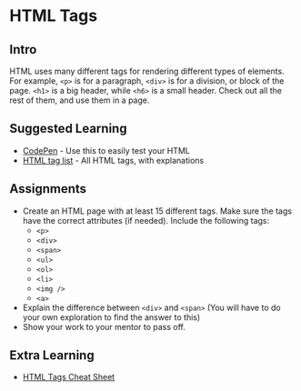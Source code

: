 # HTML Tags

## Intro

HTML uses many different tags for rendering different types of elements. For example, `<p>` is for a paragraph, `<div>` is for a division, or block of the page. `<h1>` is a big header, while `<h6>` is a small header. Check out all the rest of them, and use them in a page.

## Suggested Learning

- [CodePen](http://codepen.io/) - Use this to easily test your HTML
- [HTML tag list](https://www.w3schools.com/tags/) - All HTML tags, with explanations


## Assignments

- Create an HTML page with at least 15 different tags. Make sure the tags have the correct attributes (if needed). Include the following tags:
    + `<p>`
    + `<div>`
    + `<span>`
    + `<ul>`
    + `<ol>`
    + `<li>`
    + `<img />`
    + `<a>`
- Explain the difference between `<div>` and `<span>` (You will have to do your own exploration to find the answer to this)
- Show your work to your mentor to pass off.

## Extra Learning

- [HTML Tags Cheat Sheet](http://overapi.com/html)
